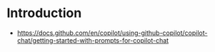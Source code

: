 # Introduction

*   https://docs.github.com/en/copilot/using-github-copilot/copilot-chat/getting-started-with-prompts-for-copilot-chat
